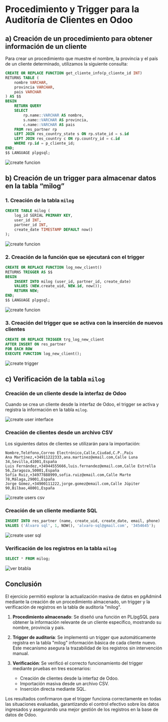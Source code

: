 
# Procedimiento y Trigger para la Auditoría de Clientes en Odoo

## a) Creación de un procedimiento para obtener información de un cliente

Para crear un procedimiento que muestre el nombre, la provincia y el país de un cliente determinado, utilizamos la siguiente consulta:

```sql
CREATE OR REPLACE FUNCTION get_cliente_info(p_cliente_id INT)
RETURNS TABLE (
    nombre VARCHAR,
    provincia VARCHAR,
    pais VARCHAR
) AS $$
BEGIN
    RETURN QUERY
    SELECT
        rp.name::VARCHAR AS nombre,
        s.name::VARCHAR AS provincia,
        c.name::VARCHAR AS pais
    FROM res_partner rp
    LEFT JOIN res_country_state s ON rp.state_id = s.id
    LEFT JOIN res_country c ON rp.country_id = c.id
    WHERE rp.id = p_cliente_id;
END;
$$ LANGUAGE plpgsql;
```

![create funcion](imagenes/ejercicio3/consulta_1.png)

## b) Creación de un trigger para almacenar datos en la tabla “milog”

### 1. Creación de la tabla `milog`

```sql
CREATE TABLE milog (
    log_id SERIAL PRIMARY KEY,
    user_id INT,
    partner_id INT,
    create_date TIMESTAMP DEFAULT now()
);
```
![create funcion](imagenes/ejercicio3/creacion_tabla.png)


### 2. Creación de la función que se ejecutará con el trigger

```sql
CREATE OR REPLACE FUNCTION log_new_client()
RETURNS TRIGGER AS $$
BEGIN
    INSERT INTO milog (user_id, partner_id, create_date)
    VALUES (NEW.create_uid, NEW.id, now());
    RETURN NEW;
END;
$$ LANGUAGE plpgsql;
```

![create funcion](imagenes/ejercicio3/creacion_funcion.png)

### 3. Creación del trigger que se activa con la inserción de nuevos clientes

```sql
CREATE OR REPLACE TRIGGER trg_log_new_client
AFTER INSERT ON res_partner
FOR EACH ROW
EXECUTE FUNCTION log_new_client();
```
![create trigger](imagenes/ejercicio3/creaccion_tigger.png)

## c) Verificación de la tabla `milog`

### Creación de un cliente desde la interfaz de Odoo

Cuando se crea un cliente desde la interfaz de Odoo, el trigger se activa y registra la información en la tabla `milog`.

![create user interface](imagenes/ejercicio3/creacion_interfaz.png)

### Creación de clientes desde un archivo CSV

Los siguientes datos de clientes se utilizarán para la importación:

```csv
Nombre,Teléfono,Correo Electrónico,Calle,Ciudad,C.P.,País
Ana Martínez,+34911222333,ana.martinez@email.com,Calle Luna 34,Sevilla,41001,España
Luis Fernández,+34944555666,luis.fernandez@email.com,Calle Estrella 56,Zaragoza,50001,España
Sofía Ruiz,+34977888999,sofia.ruiz@email.com,Calle Marte 78,Málaga,29001,España
Jorge Gómez,+34900111222,jorge.gomez@email.com,Calle Júpiter 90,Bilbao,48001,España
```
![create users csv ](imagenes/ejercicio3/creacion_csv.png)


### Creación de un cliente mediante SQL

```sql
INSERT INTO res_partner (name, create_uid, create_date, email, phone)
VALUES ('Álvaro sql', 1, NOW(), 'alvaro-sql@gmail.com', '3454645');
```
![create user sql](imagenes/ejercicio3/creacion_sql.png)

### Verificación de los registros en la tabla `milog`

```sql
SELECT * FROM milog;
```

![ver btabla](imagenes/ejercicio3/ver_tabla_lilog.png)

## Conclusión

El ejercicio permitió explorar la actualización masiva de datos en pgAdmin4 mediante la creación de un procedimiento almacenado, un trigger y la verificación de registros en la tabla de auditoría "milog".

1. **Procedimiento almacenado**: Se diseñó una función en PL/pgSQL para obtener la información relevante de un cliente específico, mostrando su nombre, provincia y país.

2. **Trigger de auditoría**: Se implementó un trigger que automáticamente registra en la tabla "milog" información básica de cada cliente nuevo. Este mecanismo asegura la trazabilidad de los registros sin intervención manual.

3. **Verificación**: Se verificó el correcto funcionamiento del trigger mediante pruebas en tres escenarios:
   - Creación de clientes desde la interfaz de Odoo.
   - Importación masiva desde un archivo CSV.
   - Inserción directa mediante SQL.

Los resultados confirmaron que el trigger funciona correctamente en todas las situaciones evaluadas, garantizando el control efectivo sobre los datos ingresados y asegurando una mejor gestión de los registros en la base de datos de Odoo.
